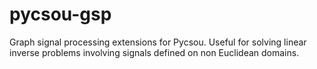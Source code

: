 # pycsou-gsp
Graph signal processing extensions for Pycsou. Useful for solving linear inverse problems involving signals defined on non Euclidean domains.
